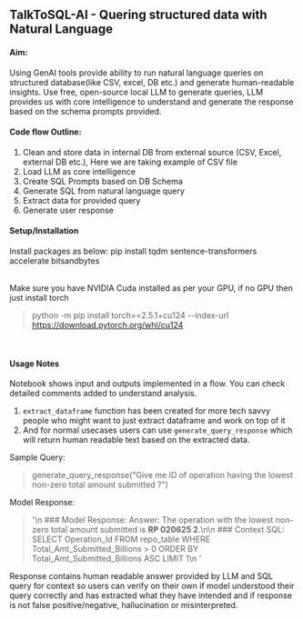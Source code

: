 ## TalkToSQL-AI - Quering structured data with Natural Language

#### Aim:
Using GenAI tools provide ability to run natural language queries on structured database(like CSV, excel, DB etc.) and generate human-readable insights.
Use free, open-source local LLM to generate queries, LLM provides us with core intelligence to understand and generate the response based on the schema prompts provided.


#### Code flow Outline:

1. Clean and store data in internal DB from external source (CSV, Excel, external DB etc.), Here we are taking example of CSV file<br>
2. Load LLM as core intelligence<br>
3. Create SQL Prompts based on DB Schema<br>
4. Generate SQL from natural language query<br>
5. Extract data for provided query<br>
6. Generate user response<br>


#### Setup/Installation

Install packages as below:
pip install tqdm sentence-transformers accelerate bitsandbytes 

<br>Make sure you have NVIDIA Cuda installed as per your GPU, if no GPU then just install torch
>python -m pip install torch==2.5.1+cu124 --index-url https://download.pytorch.org/whl/cu124

<br>

#### Usage Notes
Notebook shows input and outputs implemented in a flow. You can check detailed comments added to understand analysis.<br>
1.  `extract_dataframe` function has been created for more tech savvy people who might want to just extract dataframe and work on top of it
2. And for normal usecases users can use `generate_query_response` which will return human readable text based on the extracted data.

Sample Query:
> generate_query_response("Give me ID of operation having the lowest non-zero total amount submitted ?")

Model Response:
> '\n    ### Model Response: Answer: The operation with the lowest non-zero total amount submitted is **RP 020625 2**.\n\n    ### Context SQL: SELECT Operation_Id FROM repo_table WHERE Total_Amt_Submitted_Billions > 0 ORDER BY Total_Amt_Submitted_Billions ASC LIMIT 1\n    '

Response contains human readable answer provided by LLM and SQL query for context so users can verify on their own if model understood their query correctly and has extracted what they have intended and if response is not false positive/negative, hallucination or misinterpreted.
